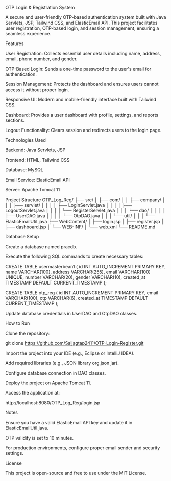 OTP Login & Registration System

A secure and user-friendly OTP-based authentication system built with Java Servlets, JSP, Tailwind CSS, and ElasticEmail API. This project facilitates user registration, OTP-based login, and session management, ensuring a seamless experience.

Features

User Registration: Collects essential user details including name, address, email, phone number, and gender.

OTP-Based Login: Sends a one-time password to the user's email for authentication.

Session Management: Protects the dashboard and ensures users cannot access it without proper login.

Responsive UI: Modern and mobile-friendly interface built with Tailwind CSS.

Dashboard: Provides a user dashboard with profile, settings, and reports sections.

Logout Functionality: Clears session and redirects users to the login page.

Technologies Used

Backend: Java Servlets, JSP

Frontend: HTML, Tailwind CSS

Database: MySQL

Email Service: ElasticEmail API

Server: Apache Tomcat 11

Project Structure
OTP_Log_Reg/
├── src/
│   ├── com/
│   │   ├── company/
│   │   │   ├── servlet/
│   │   │   │   ├── LoginServlet.java
│   │   │   │   ├── LogoutServlet.java
│   │   │   │   └── RegisterServlet.java
│   │   │   ├── dao/
│   │   │   │   ├── UserDAO.java
│   │   │   │   └── OtpDAO.java
│   │   │   └── util/
│   │   │       └── ElasticEmailUtil.java
├── WebContent/
│   ├── login.jsp
│   ├── register.jsp
│   ├── dashboard.jsp
│   └── WEB-INF/
│       └── web.xml
└── README.md

Database Setup

Create a database named pracdb.

Execute the following SQL commands to create necessary tables:

CREATE TABLE usermasterbean1 (
    id INT AUTO_INCREMENT PRIMARY KEY,
    name VARCHAR(100),
    address VARCHAR(255),
    email VARCHAR(100) UNIQUE,
    number VARCHAR(20),
    gender VARCHAR(10),
    created_at TIMESTAMP DEFAULT CURRENT_TIMESTAMP
);

CREATE TABLE otp_reg (
    id INT AUTO_INCREMENT PRIMARY KEY,
    email VARCHAR(100),
    otp VARCHAR(6),
    created_at TIMESTAMP DEFAULT CURRENT_TIMESTAMP
);


Update database credentials in UserDAO and OtpDAO classes.

How to Run

Clone the repository:

git clone https://github.com/Saijagtap2411/OTP-Login-Register.git


Import the project into your IDE (e.g., Eclipse or IntelliJ IDEA).

Add required libraries (e.g., JSON library org.json jar).

Configure database connection in DAO classes.

Deploy the project on Apache Tomcat 11.

Access the application at:

http://localhost:8080/OTP_Log_Reg/login.jsp

Notes

Ensure you have a valid ElasticEmail API key and update it in ElasticEmailUtil.java.

OTP validity is set to 10 minutes.

For production environments, configure proper email sender and security settings.

License

This project is open-source and free to use under the MIT License.
